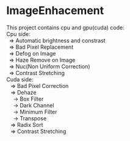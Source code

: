 # ImageEnhacement
This project contains cpu and gpu(cuda) code: <br />
Cpu side: <br />
  &ensp;=> Automatic brightness and constrast <br />
  &ensp;=> Bad Pixel Replacement <br />
  &ensp;=> Defog on Image <br />
  &ensp;=> Haze Remove on Image <br />
  &ensp;=> Nuc(Non Uniform Correction) <br />
  &ensp;=> Contrast Stretching <br />
Cuda side: <br />
 &ensp; => Bad Pixel Correction <br />
 &ensp; => Dehaze <br />
     &ensp;&ensp; -> Box Filter <br />
     &ensp;&ensp; -> Dark Channel <br />
     &ensp;&ensp; -> Minimum Filter <br />
     &ensp;&ensp; -> Transpose <br />
 &ensp; => Radix Sort <br />
 &ensp; => Contrast Stretching <br />
  
